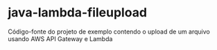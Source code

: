 # java-lambda-fileupload
Código-fonte do projeto de exemplo contendo o upload de um arquivo usando AWS API Gateway e Lambda

